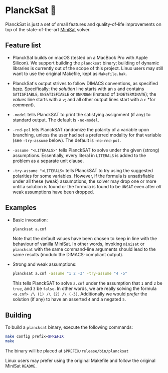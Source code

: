 # PlanckSat 🔬

PlanckSat is just a set of small features and quality-of-life improvements
on top of the state-of-the-art [MiniSat](http://minisat.se/) solver.

## Feature list

* PlanckSat builds on macOS (tested on a MacBook Pro with Apple Silicon).
  We support building the `plancksat` binary; building of dynamic libraries
  is currently out of the scope of this project. Linux users may still
  want to use the original Makefile, kept as `Makefile.bak`.

* PlanckSat's output strives to follow DIMACS conventions, as specified
  [here](http://www.satcompetition.org/2004/format-solvers2004.html).
  Specifically: the *solution* line starts with an `s` and contains
  `SATISFIABLE`, `UNSATISFIABLE` or `UNKNOWN` (instead of `INDETERMINATE`);
  the *values* line starts with a `v`; and all other output lines start
  with a `c` *for *comment*).

* `-model` tells PlanckSAT to print the satisfying assignment (if any)
  to standard output. The default is `-no-model`.

* `-rnd-pol` lets PlanckSAT randomize the polarity of a variable upon
  branching, unless the user had set a preferred modality for that variable
  (see `-try-assume` below). The default is `-no-rnd-pol`.

* `-assume "<LITERALS>"` tells PlanckSAT to solve under the given
  (strong) assumptions. Essentially, every literal in `LITERALS` is added to
  the problem as a separate unit clause.
  
* `-try-assume "<LITERALS>` tells PlanckSAT to try using the suggested
  polarities for some variables. However, if the formula is unsatisfiable
  under all these (weak) assumptions, the solver may drop one or more
  until a solution is found or the formula is found to be `UNSAT` even
  after *all* weak assumptions have been dropped.
  
## Examples

* Basic invocation:

  ```bash
  plancksat a.cnf
  ```
  
  Note that the default values have been chosen to keep in line with the
  behaviour of vanilla MiniSat. In other words, invoking `minisat` or `plancksat`
  with the same command-line arguments should lead to the same results (modulo
  the DIMACS-compliant output).

* Strong and weak assumptions:
  
  ```bash
  plancksat a.cnf -assume "1 2 -3" -try-assume "4 -5"
  ```
  
  This tells PlanckSAT to solve `a.cnf` under the assumption that `1` and `2`
  be `true`, and `3` be `false`. In other words, we are really solving
  the formula `<a.cnf> /\ (1) /\ (2) /\ (-3)`. Additionally we would
  *prefer* the solution (if any) to have an asserted `4` and a negated `5`.

## Building

To build a `plancksat` binary, execute the following commands:

```bash
make config prefix=$PREFIX
make 
```
The binary will be placed at `$PREFIX/release/bin/plancksat`

Linux users may prefer using the original Makefile and follow the original
MiniSat `README`.

